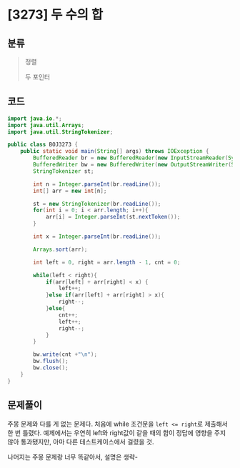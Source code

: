 # [3273] 두 수의 합

## 분류
> 정렬
>
> 두 포인터
>

## 코드
```java
import java.io.*;
import java.util.Arrays;
import java.util.StringTokenizer;

public class BOJ3273 {
    public static void main(String[] args) throws IOException {
        BufferedReader br = new BufferedReader(new InputStreamReader(System.in));
        BufferedWriter bw = new BufferedWriter(new OutputStreamWriter(System.out));
        StringTokenizer st;

        int n = Integer.parseInt(br.readLine());
        int[] arr = new int[n];

        st = new StringTokenizer(br.readLine());
        for(int i = 0; i < arr.length; i++){
            arr[i] = Integer.parseInt(st.nextToken());
        }

        int x = Integer.parseInt(br.readLine());

        Arrays.sort(arr);

        int left = 0, right = arr.length - 1, cnt = 0;

        while(left < right){
            if(arr[left] + arr[right] < x) {
                left++;
            }else if(arr[left] + arr[right] > x){
                right--;
            }else{
                cnt++;
                left++;
                right--;
            }
        }

        bw.write(cnt +"\n");
        bw.flush();
        bw.close();
    }
}

```

## 문제풀이

주몽 문제와 다를 게 없는 문제다. 
처음에 while 조건문을 `left <= right`로 제출해서 한 번 틀렸다. 예제에서는 우연히 left와 right값이 같을 때의 합이 정답에 영향을 주지 않아 통과됐지만, 아마 다른 테스트케이스에서 걸렸을 것.

나머지는 주몽 문제랑 너무 똑같아서, 설명은 생략-
